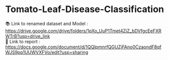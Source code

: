 ﻿# Tomato-Leaf-Disease-Classification
📚 Link to renamed dataset and Model : https://drive.google.com/drive/folders/1pXo_UuP1Tmet4ZiZ_bDVfgcEeFXRWTrB?usp=drive_link <br>
📄 Link to report : https://docs.google.com/document/d/1QQlpmnrfQGUZjFAno0CzaondF8qfWJS9pp1UUWVXFVo/edit?usp=sharing
